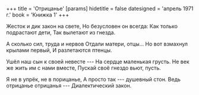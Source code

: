 +++
title = 'Отрицанье'
[params]
  hidetitle = false
  datesigned = 'апрель 1971 г.'
  book = 'Книжка 1'
+++
<!-- [АвтВариантНазвания- Отрицанье] -->

Жесток и дик закон на свете,
Но безусловен он всегда:
Как только подрастают дети,
Так вылетают из гнезда.

А сколько сил, труда и нервов
Отдали матери, отцы... <!-- Вариант автора: Им дали матери, отцы... -->
Но вот взмахнул крылами первый,
И разлетаются птенцы.<!-- Вариант автора: За ним другой, и все --- птенцы. -->

Ушёл наш сын к своей невесте ---
На сердце маленькая грусть.<!-- Вариант автора: На сердце лёгонькая грусть. -->
Не век же жить им с нами вместе,<!-- Вариант автора: Не век же жить нам с ними вместе, -->
Пускай своё гнездо вьют, пусть.

Я не в упрёк, не в порицанье,
А просто так --- душевный стон.
Ведь отрицанье отрицанья ---
Диалектический закон.

<!-- апрель 1971 г. -->
<!-- Книжка 1 -->
